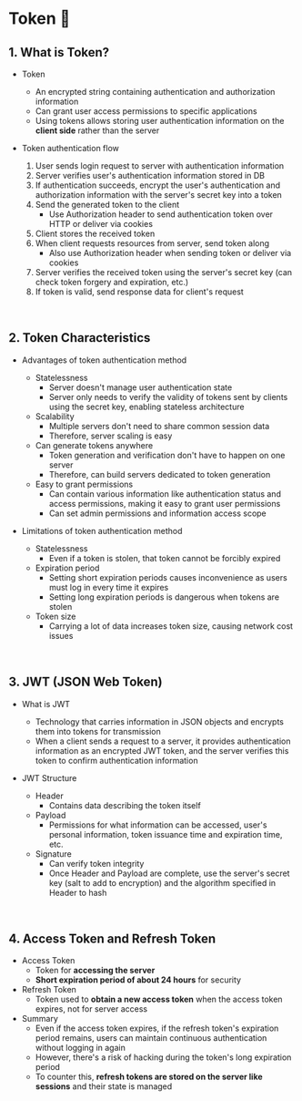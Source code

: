 # Token 🎫

## 1. What is Token?

- Token

  - An encrypted string containing authentication and authorization information
  - Can grant user access permissions to specific applications
  - Using tokens allows storing user authentication information on the **client side** rather than the server

- Token authentication flow
  1. User sends login request to server with authentication information
  2. Server verifies user's authentication information stored in DB
  3. If authentication succeeds, encrypt the user's authentication and authorization information with the server's secret key into a token
  4. Send the generated token to the client
     - Use Authorization header to send authentication token over HTTP or deliver via cookies
  5. Client stores the received token
  6. When client requests resources from server, send token along
     - Also use Authorization header when sending token or deliver via cookies
  7. Server verifies the received token using the server's secret key (can check token forgery and expiration, etc.)
  8. If token is valid, send response data for client's request

<br/>

## 2. Token Characteristics

- Advantages of token authentication method

  - Statelessness
    - Server doesn't manage user authentication state
    - Server only needs to verify the validity of tokens sent by clients using the secret key, enabling stateless architecture
  - Scalability
    - Multiple servers don't need to share common session data
    - Therefore, server scaling is easy
  - Can generate tokens anywhere
    - Token generation and verification don't have to happen on one server
    - Therefore, can build servers dedicated to token generation
  - Easy to grant permissions
    - Can contain various information like authentication status and access permissions, making it easy to grant user permissions
    - Can set admin permissions and information access scope

- Limitations of token authentication method
  - Statelessness
    - Even if a token is stolen, that token cannot be forcibly expired
  - Expiration period
    - Setting short expiration periods causes inconvenience as users must log in every time it expires
    - Setting long expiration periods is dangerous when tokens are stolen
  - Token size
    - Carrying a lot of data increases token size, causing network cost issues

<br/>

## 3. JWT (JSON Web Token)

- What is JWT

  - Technology that carries information in JSON objects and encrypts them into tokens for transmission
  - When a client sends a request to a server, it provides authentication information as an encrypted JWT token, and the server verifies this token to confirm authentication information

- JWT Structure
  - Header
    - Contains data describing the token itself
  - Payload
    - Permissions for what information can be accessed, user's personal information, token issuance time and expiration time, etc.
  - Signature
    - Can verify token integrity
    - Once Header and Payload are complete, use the server's secret key (salt to add to encryption) and the algorithm specified in Header to hash

<br/>

## 4. Access Token and Refresh Token

- Access Token
  - Token for **accessing the server**
  - **Short expiration period of about 24 hours** for security
- Refresh Token
  - Token used to **obtain a new access token** when the access token expires, not for server access
- Summary
  - Even if the access token expires, if the refresh token's expiration period remains, users can maintain continuous authentication without logging in again
  - However, there's a risk of hacking during the token's long expiration period
  - To counter this, **refresh tokens are stored on the server like sessions** and their state is managed
